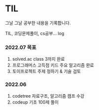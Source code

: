 # TIL

그날 그날 공부한 내용을 기록합니다.

TIL, 코딩문제풀이, cs공부... log



### 2022.07 목표
1. solved.ac class 3까지 완료
2. 프로그래머스 고득점 키드 주요 알고리즘 완료
3. 토이프로젝트 주제 정하기 & 기술 검토

### 2022.06
1. codetree 자료구조, 알고리즘 캠프 수강
2. codeup 기초 100제 풀이
